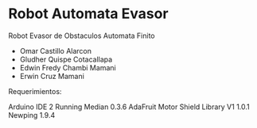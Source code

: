 # Robot Automata Evasor
Robot Evasor de Obstaculos 
Automata Finito

- Omar Castillo Alarcon
- Gludher Quispe Cotacallapa
- Edwin Fredy Chambi Mamani
- Erwin Cruz Mamani

Requerimientos:

Arduino IDE 2
Running Median 0.3.6
AdaFruit Motor Shield Library V1 1.0.1
Newping 1.9.4
